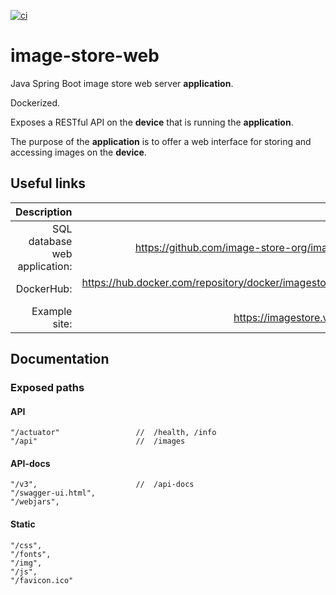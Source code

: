 [![ci](https://github.com/vartdalen/image-store-web/workflows/ci/badge.svg)](https://github.com/vartdalen/image-store-web/actions?workflow=ci)

# image-store-web
Java Spring Boot image store web server **application**.

Dockerized.

Exposes a RESTful API on the **device** that is running the **application**.

The purpose of the **application** is to offer a web interface for storing and accessing images on the **device**.

## Useful links

| Description | Link |
| ------:| -----------:|
| SQL database web application: | https://github.com/image-store-org/image-store-sql
| DockerHub: | https://hub.docker.com/repository/docker/imagestoreorg/image-store-web
| Example site: | https://imagestore.vartdalen.com

## Documentation

### Exposed paths

#### API
```
"/actuator"					//  /health, /info
"/api"						//  /images
```

#### API-docs
```
"/v3",                      //  /api-docs
"/swagger-ui.html",
"/webjars",
```

#### Static
```
"/css",
"/fonts",
"/img",
"/js",
"/favicon.ico"        
